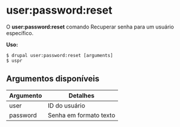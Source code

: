 # user:password:reset
O **user:password:reset** comando Recuperar senha para um usuário específico.

**Uso:**
```
$ drupal user:password:reset [arguments] 
$ uspr  
```

## Argumentos disponíveis
Argumento | Detalhes
---------|-------------
user | ID do usuário
password | Senha em formato texto
